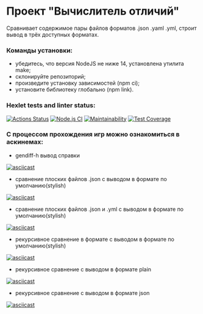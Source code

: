 # **Проект "Вычислитель отличий"**

Сравнивает содержимое пары файлов форматов .json .yaml .yml, строит вывод в трёх доступных форматах. 

### Команды установки:
* убедитесь, что версия NodeJS не ниже 14, установлена утилита make;
* склонируйте репозиторий;
* произведите установку зависимостей (npm ci);
* установите библиотеку глобально (npm link).

### Hexlet tests and linter status:
[![Actions Status](https://github.com/DenisFrolkin/frontend-project-lvl2/workflows/hexlet-check/badge.svg)](https://github.com/DenisFrolkin/frontend-project-lvl2/actions)
[![Node.js CI](https://github.com/DenisFrolkin/frontend-project-lvl2/actions/workflows/node.js.yml/badge.svg)](https://github.com/DenisFrolkin/frontend-project-lvl2/actions/workflows/node.js.yml)
[![Maintainability](https://api.codeclimate.com/v1/badges/8c8433fa6332a4279201/maintainability)](https://codeclimate.com/github/DenisFrolkin/frontend-project-lvl2/maintainability)
[![Test Coverage](https://api.codeclimate.com/v1/badges/8c8433fa6332a4279201/test_coverage)](https://codeclimate.com/github/DenisFrolkin/frontend-project-lvl2/test_coverage)


### С процессом прохождения игр можно ознакомиться в аскинемах:

* gendiff-h вывод справки

[![asciicast](https://asciinema.org/a/IjlH3fI5qMUbEuvmhinrOp95D.svg)](https://asciinema.org/a/IjlH3fI5qMUbEuvmhinrOp95D)

* сравнение плоских файлов .json с выводом в формате по умолчанию(stylish)

[![asciicast](https://asciinema.org/a/CmkBkC4KmKujKsmdyRLMtNhN3.svg)](https://asciinema.org/a/CmkBkC4KmKujKsmdyRLMtNhN3)

* сравнение плоских файлов .json и .yml с выводом в формате по умолчанию(stylish)

[![asciicast](https://asciinema.org/a/MX88mIYySuY2znbt546nrguRE.svg)](https://asciinema.org/a/MX88mIYySuY2znbt546nrguRE)

* рекурсивное сравнение в формате с выводом в формате по умолчанию(stylish)

[![asciicast](https://asciinema.org/a/DVszBV0mEoMgjw4MBQFOuugrJ.svg)](https://asciinema.org/a/DVszBV0mEoMgjw4MBQFOuugrJ)

* рекурсивное сравнение с выводом в формате plain

[![asciicast](https://asciinema.org/a/dSNyak4oasQlMVlbKISJnTtGp.svg)](https://asciinema.org/a/dSNyak4oasQlMVlbKISJnTtGp)

* рекурсивное сравнение с выводом в формате json

[![asciicast](https://asciinema.org/a/bS9RBZeBQFBi9KkidmkzXnWS1.svg)](https://asciinema.org/a/bS9RBZeBQFBi9KkidmkzXnWS1)
